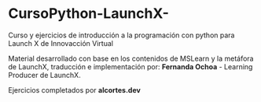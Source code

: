 # CursoPython-LaunchX-
Curso y ejercicios de introducción a la programación con python para Launch X de Innovacción Virtual

Material desarrollado con base en los contenidos de MSLearn y la metáfora de LaunchX, traducción e implementación por: **Fernanda Ochoa** - Learning Producer de LaunchX.

Ejercicios completados por **alcortes.dev**
